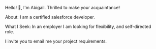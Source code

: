 
Hello! 👋, I'm Abigail.
Thrilled to make your acquaintance!

About:
I am a certified salesforce developer.

What I Seek:
In an employer I am looking for flexibility, and self-directed role. 

I invite you to email me your project requirements.
